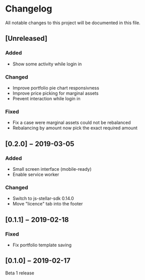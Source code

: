 # Changelog

All notable changes to this project will be documented in this file.

## [Unreleased]

### Added

- Show some activity while login in

### Changed

- Improve portfolio pie chart responsivness
- Improve price picking for marginal assets
- Prevent interaction while login in

### Fixed

- Fix a case were marginal assets could not be rebalanced
- Rebalancing by amount now pick the exact required amount

## [0.2.0] − 2019-03-05

### Added

- Small screen interface (mobile-ready)
- Enable service worker

### Changed

- Switch to js-stellar-sdk 0.14.0
- Move "licence" tab into the footer

## [0.1.1] − 2019-02-18

### Fixed

- Fix portfolio template saving

## [0.1.0] − 2019-02-17

Beta 1 release
